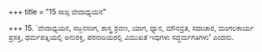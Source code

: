 +++
title = "15 ಸಾಙ್ಗ ವೇದಾಧ್ಯಯನ"

+++
15. `ವೇದಾಧ್ಯಯನ, ಸಜ್ಜನಸಂಗ, ಶಾಸ್ತ್ರ ಶ್ರವಣ, ಯಾಗ, ಧ್ಯಾನ, ಮೌನವ್ರತ, ಸದಾಚಾರ, ಮಂಗಲಕಾರ್ಯ ಪ್ರಸಕ್ತಿ, ಧರ್ಮಪತ್ನಿಯಲ್ಲಿ ಅನುರಕ್ತಿ, ಪರನಾರಿಯರಲ್ಲಿ ವಿಮುಖತೆ ಇವುಗಳು ಸದ್ಧರ್ಮಗತಿಗಳು' ಎಂದನು.